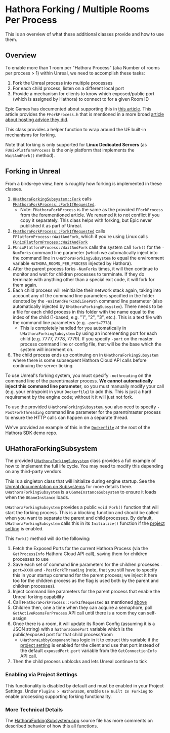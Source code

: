 # Hathora Forking / Multiple Rooms Per Process

This is an overview of what these additional classes provide and how to use them.

## Overview

To enable more than 1 room per "Hathora Process" (aka Number of rooms per process > 1) within Unreal, we need to accomplish these tasks:

1. Fork the Unreal process into multiple processes
1. For each child process, listen on a different local port
1. Provide a mechanism for clients to know which exposed/public port (which is assigned by Hathora) to connect to for a given Room ID

Epic Games has documented about supporting this in [this article](https://forums.unrealengine.com/t/tech-note-the-fforkprocess-class-for-managing-forking-dedicated-servers-in-linux/264963). This article provides the `FForkProcess.h` that is mentioned in a more broad [article about hosting advice they did](https://forums.unrealengine.com/docs?search=Server%20Hosting%20Advice&topic=265031).

This class provides a helper function to wrap around the UE built-in mechanisms for forking.

Note that forking is only supported for **Linux Dedicated Servers** (as `FUnixPlatformProcess` is the only platform that implements the `WaitAndFork()` method).

## Forking in Unreal

From a birds-eye view, here is roughly how forking is implemented in these classes.

1. [`UHathoraForkingSubsystem::Fork`](./HathoraForkingSubsystem.h) calls [`FHathoraForkProcess::ForkIfRequested`](./HathoraForkProcess.h).
	- Note: `FHathoraForkProcess` is the same as the provided `FForkProcess` from the forementioned article. We renamed it to not conflict if you copy it separately. This class helps with forking, but Epic never published it as part of Unreal.
1. [`FHathoraForkProcess::ForkIfRequested`](./HathoraForkProcess.h) calls `FPlatformProcess::WaitAndFork`, which if you're using Linux calls [`FUnixPlatformProcess::WaitAndFork`](https://github.com/EpicGames/UnrealEngine/blob/release/Engine/Source/Runtime/Core/Public/Unix/UnixPlatformProcess.h)
1. `FUnixPlatformProcess::WaitAndFork` calls the system call `fork()` for the `-NumForks` command line parameter (which we automatically inject into the command line in `UHathoraForkingSubsystem` to equal the environment variable `HATHORA_ROOMS_PER_PROCESS` injected by Hathora).
1. After the parent process forks `-NumForks` times, it will then continue to monitor and wait for children processes to terminate. If they do terminate with anything other than a special exit code, it will fork for them again.
1. Each child process will reinitialize their network stack again, taking into account any of the command line parameters  specified in the folder denoted by the `-WaitAndForkCmdLinePath` command line parameter (also automatically injected by `UHathoraForkingSubsystem`). There needs to be a file for each child process in this folder with the name equal to the index of the child (1-based, e.g. "1", "2", "3", etc.). This is a text file with the command line parameters (e.g. `-port=7778`).
	- This is completely handled for you automatically in `UHathoraForkingSubsystem` by using an incrementing port for each child (e.g. 7777, 7778, 7779). If you specify `-port` on the master process command line or config file, that will be the base which the system will increment on.
1. The child process ends up continuing on in `UHathoraForkingSubsystem` where there is some subsequent Hathora Cloud API calls before continuing the server ticking

To use Unreal's forking system, you must specify `-nothreading` on the command line of the parent/master process. **We cannot automatically inject this command line parameter**, so you must manually modify your call (e.g. your entrypoint in your `Dockerfile`) to add this. This is just a hard requirement by the engine code; without it it will just not fork.

To use the provided `UHathoraForkingSubsystem`, you also need to specify `-PostForkThreading` command line parameter for the parent/master process to ensure the HTTP calls can happen on a separate thread.

We've provided an example of this in the [`Dockerfile`](../../../../../../Dockerfile) at the root of the Hathora SDK demo repo.

## UHathoraForkingSubsystem

The provided [`UHathoraForkingSubsystem`](./HathoraForkingSubsystem.h) class provides a full example of how to implement the full life cycle. You may need to modify this depending on any third-party vendors.

This is a singleton class that will initialize during engine startup. See the [Unreal documentation on Subsystems](https://docs.unrealengine.com/5.3/en-US/programming-subsystems-in-unreal-engine/) for more details there. `UHathoraForkingSubsystem` is a `UGameInstanceSubsystem` to ensure it loads when the `UGameInstance` loads.

`UHathoraForkingSubsystem` provides a public `void Fork()` function that will start the forking process. This is a blocking function and should be called when you want to separate the parent and child processes. By default, `UHathoraForkingSubsystem` calls this in its `Initialize()` function if the [project setting](#enabling-via-project-settings) is enabled.

This `Fork()` method will do the following:

1. Fetch the Exposed Ports for the current Hathora Process (via the `GetProcessInfo` Hathora Cloud API call), saving them for children processes to use
1. Save each set of command line parameters for the children processes `-port=XXXX` and `-PostForkThreading` (note, that you still have to specify this in your startup command for the parent process; we inject it here too for the children process as the flag is used both by the parent and children processes).
1. Inject command line parameters for the parent process that enable the Unreal forking capability
1. Call `FHathoraForkProcess::ForkIfRequested` as mentioned [above](#forking-in-unreal)
1. Children then, one a time when they can acquire a semaphore, poll `GetActiveRoomsForProcess` API call until there is a room they can self-assign
1. Once there is a room, it will update its Room Config (assuming it is a JSON string) with a `hathoraGamePort` variable which is the public/exposed port for that child process/room
	- `UHathoraLobbyComponent` has logic in it to extract this variable if the [project setting](#enabling-via-project-settings) is enabled for the client and use that port instead of the default `exposedPort.port` variable from the `GetConnectionInfo` API call.
1. Then the child process unblocks and lets Unreal continue to tick

### Enabling via Project Settings

This functionality is disabled by default and must be enabled in your Project Settings. Under `Plugins > HathoraSDK`, enable `Use Built In Forking` to enable processing supporting forking functionality.

### More Technical Details

The [HathoraForkingSubsystem.cpp](../../Private/Forking/HathoraForkingSubsystem.cpp) source file has more comments on described behavior of how this all functions.
